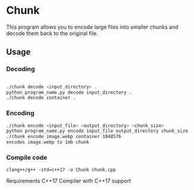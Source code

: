 # Chunk

This program allows you to encode large files into smaller chunks and decode them back to the original file.

## Usage
### Decoding
```bash

./chunk decode <input_directory> .
python program_name.py decode input_directory .
./chunk decode container .
```
### Encoding
```bash
./chunk encode <input_file> <output_directory> <chunk_size>
python program_name.py encode input_file output_directory chunk_size
./chunk encode image.webp container 1048576
encodes image.webp to 1mb chunk

```
### Compile code

```
clang++/g++ -std=c++17 -o Chunk chunk.cpp   
```

Requirements
C++17
Compiler with C++17 support
